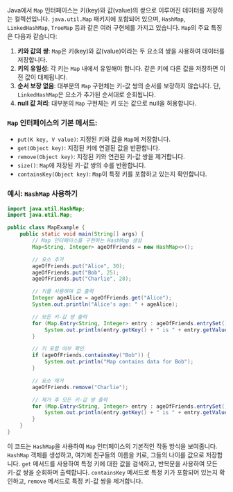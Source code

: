 Java에서 `Map` 인터페이스는 키(key)와 값(value)의 쌍으로 이루어진 데이터를 저장하는 컬렉션입니다. `java.util.Map` 패키지에 포함되어 있으며, `HashMap`, `LinkedHashMap`, `TreeMap` 등과 같은 여러 구현체를 가지고 있습니다. `Map`의 주요 특징은 다음과 같습니다:

1. **키와 값의 쌍**: `Map`은 키(key)와 값(value)이라는 두 요소의 쌍을 사용하여 데이터를 저장합니다.
2. **키의 유일성**: 각 키는 `Map` 내에서 유일해야 합니다. 같은 키에 다른 값을 저장하면 이전 값이 대체됩니다.
3. **순서 보장 없음**: 대부분의 `Map` 구현체는 키-값 쌍의 순서를 보장하지 않습니다. 단, `LinkedHashMap`은 요소가 추가된 순서대로 순회됩니다.
4. **null 값 처리**: 대부분의 `Map` 구현체는 키 또는 값으로 null을 허용합니다.

### `Map` 인터페이스의 기본 메서드:

- `put(K key, V value)`: 지정된 키와 값을 `Map`에 저장합니다.
- `get(Object key)`: 지정된 키에 연결된 값을 반환합니다.
- `remove(Object key)`: 지정된 키와 연관된 키-값 쌍을 제거합니다.
- `size()`: `Map`에 저장된 키-값 쌍의 수를 반환합니다.
- `containsKey(Object key)`: `Map`이 특정 키를 포함하고 있는지 확인합니다.

### 예시: `HashMap` 사용하기

```java
import java.util.HashMap;
import java.util.Map;

public class MapExample {
    public static void main(String[] args) {
        // Map 인터페이스를 구현하는 HashMap 생성
        Map<String, Integer> ageOfFriends = new HashMap<>();

        // 요소 추가
        ageOfFriends.put("Alice", 30);
        ageOfFriends.put("Bob", 25);
        ageOfFriends.put("Charlie", 28);

        // 키를 사용하여 값 출력
        Integer ageAlice = ageOfFriends.get("Alice");
        System.out.println("Alice's age: " + ageAlice);

        // 모든 키-값 쌍 출력
        for (Map.Entry<String, Integer> entry : ageOfFriends.entrySet()) {
            System.out.println(entry.getKey() + " is " + entry.getValue() + " years old.");
        }

        // 키 포함 여부 확인
        if (ageOfFriends.containsKey("Bob")) {
            System.out.println("Map contains data for Bob");
        }

        // 요소 제거
        ageOfFriends.remove("Charlie");

        // 제거 후 모든 키-값 쌍 출력
        for (Map.Entry<String, Integer> entry : ageOfFriends.entrySet()) {
            System.out.println(entry.getKey() + " is " + entry.getValue() + " years old.");
        }
    }
}
```

이 코드는 `HashMap`을 사용하여 `Map` 인터페이스의 기본적인 작동 방식을 보여줍니다. `HashMap` 객체를 생성하고, 여기에 친구들의 이름을 키로, 그들의 나이를 값으로 저장합니다. `get` 메서드를 사용하여 특정 키에 대한 값을 검색하고, 반복문을 사용하여 모든 키-값 쌍을 순회하며 출력합니다. `containsKey` 메서드로 특정 키가 포함되어 있는지 확인하고, `remove` 메서드로 특정 키-값 쌍을 제거합니다.